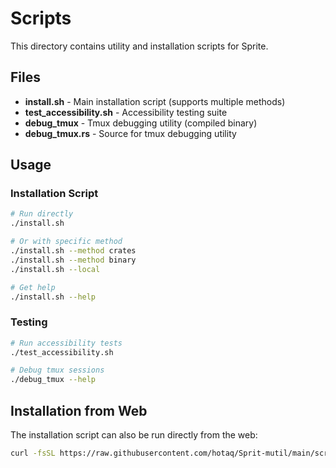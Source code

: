 # Scripts

This directory contains utility and installation scripts for Sprite.

## Files

- **install.sh** - Main installation script (supports multiple methods)
- **test_accessibility.sh** - Accessibility testing suite
- **debug_tmux** - Tmux debugging utility (compiled binary)
- **debug_tmux.rs** - Source for tmux debugging utility

## Usage

### Installation Script
```bash
# Run directly
./install.sh

# Or with specific method
./install.sh --method crates
./install.sh --method binary
./install.sh --local

# Get help
./install.sh --help
```

### Testing
```bash
# Run accessibility tests
./test_accessibility.sh

# Debug tmux sessions
./debug_tmux --help
```

## Installation from Web

The installation script can also be run directly from the web:
```bash
curl -fsSL https://raw.githubusercontent.com/hotaq/Sprit-mutil/main/scripts/install.sh | bash
```